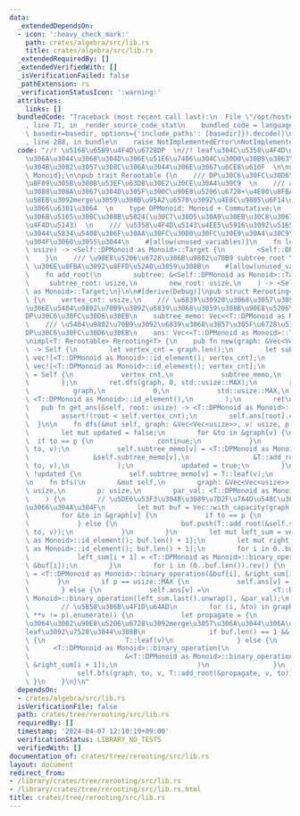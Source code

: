 ```yaml
---
data:
  _extendedDependsOn:
  - icon: ':heavy_check_mark:'
    path: crates/algebra/src/lib.rs
    title: crates/algebra/src/lib.rs
  _extendedRequiredBy: []
  _extendedVerifiedWith: []
  _isVerificationFailed: false
  _pathExtension: rs
  _verificationStatusIcon: ':warning:'
  attributes:
    links: []
  bundledCode: "Traceback (most recent call last):\n  File \"/opt/hostedtoolcache/Python/3.10.14/x64/lib/python3.10/site-packages/onlinejudge_verify/documentation/build.py\"\
    , line 71, in _render_source_code_stat\n    bundled_code = language.bundle(stat.path,\
    \ basedir=basedir, options={'include_paths': [basedir]}).decode()\n  File \"/opt/hostedtoolcache/Python/3.10.14/x64/lib/python3.10/site-packages/onlinejudge_verify/languages/rust.py\"\
    , line 288, in bundle\n    raise NotImplementedError\nNotImplementedError\n"
  code: "//! \u5168\u65B9\u4F4D\u6728DP  \n//! leaf\u304C\u5358\u4F4D\u5143\u3058\u3083\
    \u306A\u3044\u3068\u304D\u306E\u51E6\u7406\u304C\u30D0\u30B0\u3063\u3066\u308B\
    \u304B\u3082\u3057\u308C\u306A\u3044\u306E\u3067\u6CE8\u610F  \n\nuse algebra::{Commutative,\
    \ Monoid};\n\npub trait Rerootable {\n    /// DP\u30C6\u30FC\u30D6\u30EB\u306B\
    \u8F09\u305B\u308B\u53EF\u63DB\u30E2\u30CE\u30A4\u30C9  \n    /// add_root\u306B\
    \u3088\u308A\u3067\u304D\u305F\u300C\u90E8\u5206\u6728+\u4E00\u8FBA\u300D\u540C\
    \u58EB\u3092merge\u3059\u308B\u95A2\u6570\u3092\u4E8C\u9805\u6F14\u7B97\u3068\u3057\
    \u3066\u6301\u3064  \n    type DPMonoid: Monoid + Commutative;\n    /// \u8449\
    \u306B\u5165\u308C\u308B\u5024(\u30C7\u30D5\u30A9\u30EB\u30C8\u3067\u306F\u5358\
    \u4F4D\u5143)  \n    /// \u5358\u4F4D\u5143\u4EE5\u5916\u3092\u5165\u308C\u305F\
    \u3044\u5834\u5408\u306F\u30AA\u30FC\u30D0\u30FC\u30E9\u30A4\u30C9\u3057\u3066\
    \u304F\u3060\u3055\u3044\n    #[allow(unused_variables)]\n    fn leaf(vertex:\
    \ usize) -> <Self::DPMonoid as Monoid>::Target {\n        <Self::DPMonoid as Monoid>::id_element()\n\
    \    }\n    /// \u90E8\u5206\u6728\u306B\u9802\u70B9 subtree_root \u2192 new_root\
    \ \u306E\u8FBA\u3092\u8FFD\u52A0\u3059\u308B\n    #[allow(unused_variables)]\n\
    \    fn add_root(\n        subtree: &<Self::DPMonoid as Monoid>::Target,\n   \
    \     subtree_root: usize,\n        new_root: usize,\n    ) -> <Self::DPMonoid\
    \ as Monoid>::Target;\n}\n\n#[derive(Debug)]\npub struct Rerooting<T: Rerootable>\
    \ {\n    vertex_cnt: usize,\n    /// \u6839\u30920\u3068\u3057\u305F\u5834\u5408\
    \u306E\u5404\u9802\u70B9\u3092\u6839\u3068\u3059\u308B\u90E8\u5206\u6728\u306E\
    DP\u30C6\u30FC\u30D6\u30EB\n    subtree_memo: Vec<<T::DPMonoid as Monoid>::Target>,\n\
    \    /// \u5404\u9802\u70B9\u3092\u6839\u3068\u3057\u305F\u6728\u5168\u4F53\u306E\
    DP\u30C6\u30FC\u30D6\u30EB\n    ans: Vec<<T::DPMonoid as Monoid>::Target>,\n}\n\
    \nimpl<T: Rerootable> Rerooting<T> {\n    pub fn new(graph: &Vec<Vec<usize>>)\
    \ -> Self {\n        let vertex_cnt = graph.len();\n        let subtree_memo =\
    \ vec![<T::DPMonoid as Monoid>::id_element(); vertex_cnt];\n        let ans =\
    \ vec![<T::DPMonoid as Monoid>::id_element(); vertex_cnt];\n        let mut ret\
    \ = Self {\n            vertex_cnt,\n            subtree_memo,\n            ans,\n\
    \        };\n        ret.dfs(graph, 0, std::usize::MAX);\n        ret.bfs(\n \
    \           graph,\n            0,\n            std::usize::MAX,\n           \
    \ <T::DPMonoid as Monoid>::id_element(),\n        );\n        ret\n    }\n\n \
    \   pub fn get_ans(&self, root: usize) -> <T::DPMonoid as Monoid>::Target {\n\
    \        assert!(root < self.vertex_cnt);\n        self.ans[root].clone()\n  \
    \  }\n\n    fn dfs(&mut self, graph: &Vec<Vec<usize>>, v: usize, p: usize) {\n\
    \        let mut updated = false;\n        for &to in &graph[v] {\n          \
    \  if to == p {\n                continue;\n            }\n            self.dfs(graph,\
    \ to, v);\n            self.subtree_memo[v] = <T::DPMonoid as Monoid>::binary_operation(\n\
    \                &self.subtree_memo[v],\n                &T::add_root(&self.subtree_memo[to],\
    \ to, v),\n            );\n            updated = true;\n        }\n        if\
    \ !updated {\n            self.subtree_memo[v] = T::leaf(v);\n        }\n    }\n\
    \n    fn bfs(\n        &mut self,\n        graph: &Vec<Vec<usize>>,\n        v:\
    \ usize,\n        p: usize,\n        par_val: <T::DPMonoid as Monoid>::Target,\n\
    \    ) {\n        // \u5DE6\u53F3\u304B\u3089\u7D2F\u7A4D\u548C\u3092\u53D6\u3063\
    \u3066\u304A\u304F\n        let mut buf = Vec::with_capacity(graph[v].len());\n\
    \        for &to in &graph[v] {\n            if to == p {\n                continue;\n\
    \            } else {\n                buf.push(T::add_root(&self.subtree_memo[to],\
    \ to, v));\n            }\n        }\n        let mut left_sum = vec![<T::DPMonoid\
    \ as Monoid>::id_element(); buf.len() + 1];\n        let mut right_sum = vec![<T::DPMonoid\
    \ as Monoid>::id_element(); buf.len() + 1];\n        for i in 0..buf.len() {\n\
    \            left_sum[i + 1] = <T::DPMonoid as Monoid>::binary_operation(&left_sum[i],\
    \ &buf[i]);\n        }\n        for i in (0..buf.len()).rev() {\n            right_sum[i]\
    \ = <T::DPMonoid as Monoid>::binary_operation(&buf[i], &right_sum[i + 1]);\n \
    \       }\n        if p == usize::MAX {\n            self.ans[v] = left_sum.last().unwrap().clone();\n\
    \        } else {\n            self.ans[v] =\n                <T::DPMonoid as\
    \ Monoid>::binary_operation(left_sum.last().unwrap(), &par_val);\n        }\n\n\
    \        // \u5B50\u306B\u4F1D\u64AD\n        for (i, &to) in graph[v].iter().filter(|v|\
    \ **v != p).enumerate() {\n            let propagate = {\n                // \u4E00\
    \u3064\u3082\u90E8\u5206\u6728\u3092merge\u3057\u306A\u3044\u306A\u3089\u3001\
    leaf\u3092\u7528\u3044\u308B\n                if buf.len() == 1 && p == usize::MAX\
    \ {\n                    T::leaf(v)\n                } else {\n              \
    \      <T::DPMonoid as Monoid>::binary_operation(\n                        &par_val,\n\
    \                        &<T::DPMonoid as Monoid>::binary_operation(&left_sum[i],\
    \ &right_sum[i + 1]),\n                    )\n                }\n            };\n\
    \            self.bfs(graph, to, v, T::add_root(&propagate, v, to));\n       \
    \ }\n    }\n}\n"
  dependsOn:
  - crates/algebra/src/lib.rs
  isVerificationFile: false
  path: crates/tree/rerooting/src/lib.rs
  requiredBy: []
  timestamp: '2024-04-07 12:10:19+09:00'
  verificationStatus: LIBRARY_NO_TESTS
  verifiedWith: []
documentation_of: crates/tree/rerooting/src/lib.rs
layout: document
redirect_from:
- /library/crates/tree/rerooting/src/lib.rs
- /library/crates/tree/rerooting/src/lib.rs.html
title: crates/tree/rerooting/src/lib.rs
---
```

